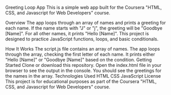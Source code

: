 Greeting Loop App
This is a simple web app built for the Coursera "HTML, CSS, and Javascript for Web Developers" course.

Overview
The app loops through an array of names and prints a greeting for each name. If the name starts with "J" or "j", the greeting will be "Goodbye [Name]". For all other names, it prints "Hello [Name]". This project is designed to practice JavaScript functions, loops, and basic conditionals.

How It Works
The script.js file contains an array of names.
The app loops through the array, checking the first letter of each name.
It prints either "Hello [Name]" or "Goodbye [Name]" based on the condition.
Getting Started
Clone or download this repository.
Open the index.html file in your browser to see the output in the console.
You should see the greetings for the names in the array.
Technologies Used
HTML
CSS
JavaScript
License
This project is for educational purposes as part of the Coursera "HTML, CSS, and Javascript for Web Developers" course.
